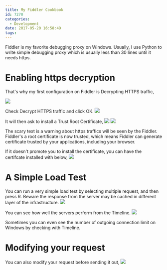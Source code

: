 ```yaml
---
title: My Fiddler Cookbook
id: 7270
categories:
  - Development
date: 2017-05-20 16:58:49
tags:
---
```


Fiddler is my favorite debugging proxy on Windows. Usually, I use Python to write simple debugging proxy which is usually less than 30 lines until it needs https.

# Enabling https decryption

That's why my first configuration on Fiddler is Decrypting HTTPS traffic,

![](fiddler-2.png)

Check Decrypt HTTPS traffic and click OK.
![](fiddler-3.png)

It will then ask to install a Trust Root Certificate,
![](fiddler-4a.png)
![](fiddler-4b.png)

The scary text is a warning about https traffics will be seen by the Fiddler. Fiddler's a root certificate is now trusted, which means Fiddler can generate certificate trusted by your applications, including your browser.

If it doesn't promote you to install the certificate, you can have the certifcate installed with below,
![](fiddler-5.png)

# A Simple Load Test

You can run a very simple load test by selecting multiple request, and then press R. Beware the response from the server may be cached in different layer of the infrastructure.
![](fiddler-6.png)

You can see how well the servers perform from the Timeline.
![](fiddler-7.png)

Sometimes you can even see the number of outgoing connection limit on Windows by checking with Timeline.

# Modifying your request

You can also modify your request before sending it out,
![](fiddler-8.png)
